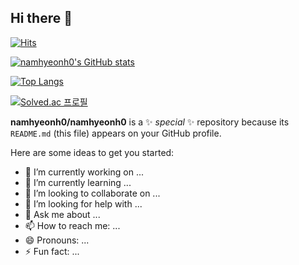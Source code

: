 

## Hi there 👋

[![Hits](https://hits.sh/github.com/namhyeonh0.svg?view=today-total)](https://hits.sh/github.com/namhyeonh0/)

[![namhyeonh0's GitHub stats](https://github-readme-stats.vercel.app/api?username=namhyeonh0)](https://github.com/namhyeonh0/github-readme-stats)

[![Top Langs](https://github-readme-stats.vercel.app/api/top-langs/?username=namhyeonh0)](https://github.com/namhyeonh0/github-readme-stats)

[![Solved.ac
프로필](http://mazassumnida.wtf/api/generate_badge?boj=www101365)](https://solved.ac/www101365)

**namhyeonh0/namhyeonh0** is a ✨ _special_ ✨ repository because its `README.md` (this file) appears on your GitHub profile.

Here are some ideas to get you started:

- 🔭 I’m currently working on ...
- 🌱 I’m currently learning ...
- 👯 I’m looking to collaborate on ...
- 🤔 I’m looking for help with ...
- 💬 Ask me about ...
- 📫 How to reach me: ...
- 😄 Pronouns: ...
- ⚡ Fun fact: ...
